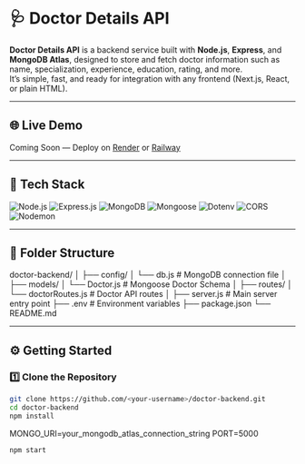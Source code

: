 # 🩺 Doctor Details API

**Doctor Details API** is a backend service built with **Node.js**, **Express**, and **MongoDB Atlas**, designed to store and fetch doctor information such as name, specialization, experience, education, rating, and more.  
It’s simple, fast, and ready for integration with any frontend (Next.js, React, or plain HTML).

---

## 🌐 Live Demo  
Coming Soon — Deploy on [Render](https://render.com) or [Railway](https://railway.app)  

---

## 🧠 Tech Stack  
![Node.js](https://img.shields.io/badge/Node.js-339933?style=for-the-badge&logo=node.js&logoColor=white)
![Express.js](https://img.shields.io/badge/Express.js-000000?style=for-the-badge&logo=express&logoColor=white)
![MongoDB](https://img.shields.io/badge/MongoDB-47A248?style=for-the-badge&logo=mongodb&logoColor=white)
![Mongoose](https://img.shields.io/badge/Mongoose-880000?style=for-the-badge&logo=mongoose&logoColor=white)
![Dotenv](https://img.shields.io/badge/Dotenv-ecd53f?style=for-the-badge&logo=dotenv&logoColor=black)
![CORS](https://img.shields.io/badge/CORS-blue?style=for-the-badge)
![Nodemon](https://img.shields.io/badge/Nodemon-76D04B?style=for-the-badge&logo=nodemon&logoColor=white)

---

## 📂 Folder Structure
doctor-backend/
│
├── config/
│ └── db.js # MongoDB connection file
│
├── models/
│ └── Doctor.js # Mongoose Doctor Schema
│
├── routes/
│ └── doctorRoutes.js # Doctor API routes
│
├── server.js # Main server entry point
├── .env # Environment variables
├── package.json
└── README.md


---

## ⚙️ Getting Started  

### 1️⃣ Clone the Repository
```bash
git clone https://github.com/<your-username>/doctor-backend.git
cd doctor-backend
npm install
```
MONGO_URI=your_mongodb_atlas_connection_string
PORT=5000

```bash
npm start
```
